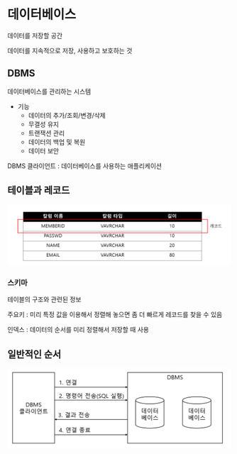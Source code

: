 # 데이터베이스

데이터를 저장할 공간

데이터를 지속적으로 저장, 사용하고 보호하는 것

## DBMS

데이터베이스를 관리하는 시스템

- 기능
  - 데이터의 추가/조회/변경/삭제
  - 무결성 유지
  - 트랜잭션 관리
  - 데이터의 백업 및 복원
  - 데이터 보안

DBMS 클라이언트 : 데이터베이스를 사용하는 애플리케이션

## 테이블과 레코드

<img src="https://github.com/Geol2/Today-I-Learned/blob/main/Database/images/table.png?raw=true" />

### 스키마

테이블의 구조와 관련된 정보

주요키 : 미리 특정 값을 이용해서 정렬해 놓으면 좀 더 빠르게 레코드를 찾을 수 있음

인덱스 : 데이터의 순서를 미리 정렬해서 저장할 때 사용

## 일반적인 순서

<img src="https://github.com/Geol2/Today-I-Learned/blob/main/Database/images/normal-order.png?raw=true" />

